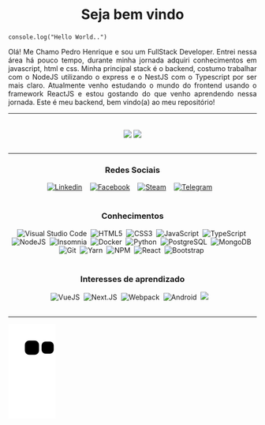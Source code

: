 
<h1 align="center">Seja bem vindo </h1>
<code>console.log("Hello World..")</code>

<p align="justify">
   Olá!
   Me Chamo Pedro Henrique e sou um FullStack Developer. Entrei nessa área há pouco tempo, durante minha jornada adquiri conhecimentos em javascript, html e css. Minha principal stack é o backend, costumo trabalhar com o NodeJS utilizando o express e o NestJS com o Typescript por ser mais claro. Atualmente venho estudando o mundo do frontend usando o framework ReactJS e estou gostando do que venho aprendendo nessa jornada.
   Este é meu backend, bem vindo(a) ao meu repositório!
</p>

---


<br>
<div align="center">
   <img height=180px align="center" src="https://github-readme-stats.vercel.app/api?username=pedrocode2&show_icons=true&theme=vue-dark&custom_title=PedroCode2%27s+Github+stats&include_all_commits=true&count_private=true">
   <img height=180px align="center" src="https://github-readme-stats.vercel.app/api/top-langs/?username=pedrocode2&layout=compact&theme=vue-dark&langs_count=8">
</div>
<br>


---


<h3 align="center">Redes Sociais</h3>
<div align="center">
   <a href="https://www.linkedin.com/in/pedro-henrique-soares-40b18b21a/" target="blank"><img src="https://img.shields.io/badge/Linkedin-0A66C2?style=for-the-badge&logo=linkedin&logoColor=white" alt="Linkedin" /></a> &nbsp;&nbsp;
   <a href="https://www.facebook.com/PedroCode2/" target="blank"><img src="https://img.shields.io/badge/Facebook-1877F2?style=for-the-badge&logo=facebook&logoColor=white" alt="Facebook" /></a> &nbsp;&nbsp;
   <a href="https://steamcommunity.com/id/Riiveen/" target="blank"><img src="https://img.shields.io/badge/Steam-000000?style=for-the-badge&logo=steam&logoColor=white" alt="Steam" /></a> &nbsp;&nbsp;
   <a href="https://api.whatsapp.com/send?phone=5519987115718&text=Ol%C3%A1%2C%20Gostaria%20de%20entrar%20em%20contato%20com%20PedroCode%20a%20Respeito%20de%20Trabalhos%20como%20Webdeveloper" target="blank"><img src="https://img.shields.io/badge/WhatsApp-25D366?style=for-the-badge&logo=whatsapp&logoColor=white" alt="Telegram" /></a> &nbsp;&nbsp;
</div>
<br>
<h3 align="center">Conhecimentos</h3>
<div align="center">
   <img src="https://img.shields.io/badge/VS_Code-007ACC?style=flat&logo=visual-studio-code&logoColor=white" alt="Visual Studio Code">&nbsp;
   <img src="https://img.shields.io/badge/HTML5-E34F26?style=flat&logo=html5&logoColor=FFFFFF" alt="HTML5">&nbsp;
   <img src="https://img.shields.io/badge/CSS3-1572B6?style=flat&logo=css3&logoColor=FFFFFF" alt="CSS3">&nbsp;
   <img src="https://img.shields.io/badge/JavaScript-F7DF1E?style=flat&logo=javascript&logoColor=000000" alt="JavaScript">&nbsp;
   <img src="https://img.shields.io/badge/TypeScript-3178C6?style=flat&logo=typescript&logoColor=FFFFFF" alt="TypeScript">&nbsp;
   <img src="https://img.shields.io/badge/NodeJS-339933?style=flat&logo=nodedotjs&logoColor=FFFFFF"  alt="NodeJS">&nbsp;
   <img src="https://img.shields.io/badge/insomnia-5849BE?style=flat&logo=insomnia&logoColor=FFFFFF" alt="Insomnia" />&nbsp;
   <img src="https://img.shields.io/badge/Docker-2496ED?style=flat&logo=docker&logoColor=FFFFFF" alt="Docker">&nbsp;
   <img src="https://img.shields.io/badge/Python-3776AB?style=flat&logo=python&logoColor=FFFFFF" alt="Python">&nbsp;
   <img src="https://img.shields.io/badge/Postgresql-4169E1?style=flat&logo=postgresql&logoColor=FFFFFF" alt="PostgreSQL">&nbsp;
   <img src="https://img.shields.io/badge/mongodb-47A248?style=flat&logo=mongodb&logoColor=FFFFFF" alt="MongoDB">&nbsp;
   <img src="https://img.shields.io/badge/git-F05032?style=flat&logo=git&logoColor=FFFFFF" alt="Git">&nbsp;
   <img src="https://img.shields.io/badge/yarn-2C8EBB?style=flat&logo=yarn&logoColor=FFFFFF" alt="Yarn">&nbsp;
   <img src="https://img.shields.io/badge/npm-CB3837?style=flat&logo=npm&logoColor=FFFFFF" alt="NPM">&nbsp;
   <img src="https://img.shields.io/badge/React-61DAFB?style=flat&logo=react&logoColor=000000" alt="React">&nbsp;
   <img src="https://img.shields.io/badge/bootstrap-7952B3?style=flat&logo=bootstrap&logoColor=FFFFFF" alt="Bootstrap">&nbsp;
</div>
<br>
<h3 align="center"> Interesses de aprendizado </h3>
<div align="center">
   <img src="https://img.shields.io/badge/Vuejs-4FC08D?style=flat&logo=vuedotjs&logoColor=FFFFFF" alt="VueJS">&nbsp;
   <img src="https://img.shields.io/badge/nextjs-000000?style=flat&logo=nextdotjs&logoColor=FFFFFF" alt="Next.JS">&nbsp;
   <img src="https://img.shields.io/badge/webpack-8DD6F9?style=flat&logo=webpack&logoColor=000000" alt="Webpack">&nbsp;
   <img src="https://img.shields.io/badge/android-3DDC84?style=flat&logo=android&logoColor=FFFFFF" alt="Android">&nbsp;
   <img src="https://img.shields.io/badge/Java-ED8B00?style=for-the-badge&logo=java&logoColor=white" alt"Java">&nbsp;
   <img src="https://img.shields.io/badge/AngularJS-E23237?style=for-the-badge&logo=angularjs&logoColor=white" alt "AngularJS">&nbsp;
</div>
<br>

---

<!---Cobrinha comendo animação --->

![Snake animation](https://github.com/pedrocode2/pedrocode2/blob/output/github-user-contribution.svg)

<!---  **************************************************************************************************************************************************  --->
